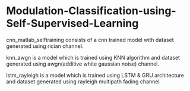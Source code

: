 # Modulation-Classification-using-Self-Supervised-Learning
cnn_matlab_selftraining consists of a cnn trained model with dataset generated using rician channel.

knn_awgn is a model which is trained using KNN algorithm and dataset generated using awgn(additive white gaussian noise) channel.

lstm_rayleigh is a model which is trained using LSTM & GRU architecture and dataset generated using rayleigh multipath fading channel

